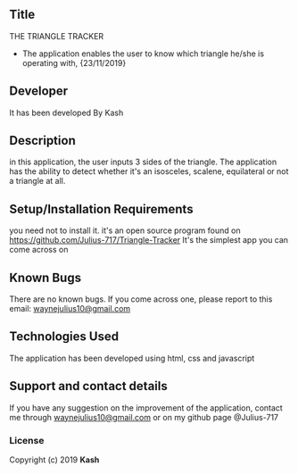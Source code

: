 ## Title
THE TRIANGLE TRACKER
* The application enables the user to know which triangle he/she is operating with, {23/11/2019}
## Developer
It has been developed By Kash
## Description
in this application, the user inputs 3 sides of the triangle. The application has the ability to detect
whether it's an isosceles, scalene, equilateral or not a triangle at all.
## Setup/Installation Requirements
you need not to install it. it's an open source program found on https://github.com/Julius-717/Triangle-Tracker
It's the simplest app you can come across on
## Known Bugs
There are no known bugs. If you come across one, please report to this email: waynejulius10@gmail.com
## Technologies Used
The application has been developed using html, css and javascript
## Support and contact details
If you have any suggestion on the improvement of the application, contact me through waynejulius10@gmail.com
or on my github page @Julius-717
### License
Copyright (c) 2019 **Kash**
